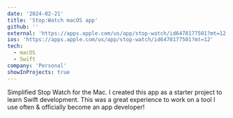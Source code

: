 ```yaml
---
date: '2024-02-21'
title: 'Stop:Watch macOS app'
github: ''
external: 'https://apps.apple.com/us/app/stop-watch/id6478177501?mt=12'
ios: 'https://apps.apple.com/us/app/stop-watch/id6478177501?mt=12'
tech:
  - macOS
  - Swift
company: 'Personal'
showInProjects: true
---
```

Simplified Stop Watch for the Mac. I created this app as a starter project to learn Swift development. This was a great experience to work on a tool I use often & officially become an app developer! 